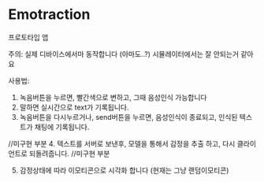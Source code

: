 # Emotraction


프로토타입 앱

주의: 실제 디바이스에서마 동작합니다 (아마도..?) 시뮬레이터에서는 잘 안되는거 같아요

사용법: 
1. 녹음버튼을 누르면, 빨간색으로 변하고, 그때 음성인식 가능합니다
2. 말하면 실시간으로 text가 기록됩니다.
3. 녹음버튼을 다시누르거나, send버튼을 누르면, 음성인식이 종료되고, 인식된 텍스트가 채팅에 기록됩니다.

//미구현 부분
4. 텍스트를 서버로 보낸후, 모델을 통해서 감정을 추출 하고, 다시 클라이언트로 되돌려줍니다.
//미구현 부분

5. 감정상태에 따라 이모티콘으로 시각화 합니다 (현재는 그냥 랜덤이모티콘)
